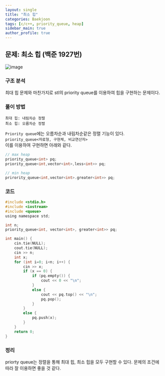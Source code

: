 ```yaml
---  
layout: single
title: "최소 힙"  
categories: Baekjoon  
tags: [c/c++, priority_queue, heap]  
sidebar_main: true  
author_profile: true  
---  
```

  
## 문제: 최소 힙 (백준 1927번)  
![image](https://user-images.githubusercontent.com/68364886/156277766-aee08705-32cc-4cd0-a97e-4f81ddaf092e.png)  
  
### 구조 분석  
최대 힙 문제와 마찬가지로 stl의 priority queue를 이용하여 힙을 구현하는 문제이다.  
  
### 풀이 방법  
```  
최대 힙: 내림차순 정렬  
최소 힙: 오름차순 정렬  
```  
`Priority queue`에는 오름차순과 내림차순같은 정렬 기능이 있다.  
`priority_queue<자료형, 구현체, 비교연산자>`  
이를 이용하여 구현하면 아래와 같다.  
```c  
// max heap  
priority_queue<int> pq;
priority_queue<int,vector<int>,less<int>> pq;

// min heap
prirority_queue<int,vector<int>.greater<int>> pq;
```  
  
### 코드  
```c 
#include <stdio.h>
#include <iostream>
#include <queue>
using namespace std;

int n;
priority_queue<int, vector<int>, greater<int>> pq;

int main() {
    cin.tie(NULL);
    cout.tie(NULL);
    cin >> n;
    int x;
    for (int i=0; i<n; i++) {
        cin >> x;
        if (x == 0) {
            if (pq.empty()) {
                cout << 0 << "\n";
            }
            else {
                cout << pq.top() << "\n";
                pq.pop();
            }
        }
        else {
            pq.push(x);
        }
    }
    return 0;
}  
```  
  
### 정리  
priorty queue는 정렬을 통해 최대 힙, 최소 힙을 모두 구현할 수 있다. 문제의 조건에 따라 잘 이용하면 좋을 것 같다.  
